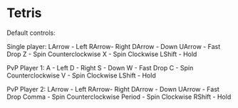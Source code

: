 # Tetris
Default controls:

Single player:
LArrow - Left
RArrow- Right
DArrow - Down
UArrow - Fast Drop
Z - Spin Counterclockwise
X - Spin Clockwise
LShift - Hold

PvP Player 1:
A - Left
D - Right
S - Down
W - Fast Drop
C - Spin Counterclockwise
V - Spin Clockwise
LShift - Hold

PvP Player 2:
LArrow - Left
RArrow- Right
DArrow - Down
UArrow - Fast Drop
Comma - Spin Counterclockwise
Period - Spin Clockwise
RShift - Hold
